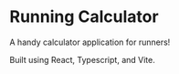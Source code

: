 # Running Calculator
A handy calculator application for runners!

Built using React, Typescript, and Vite.
